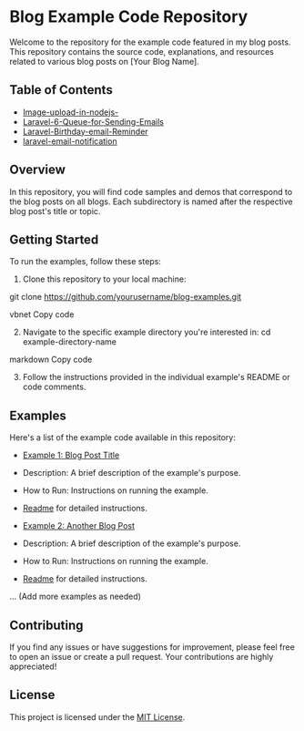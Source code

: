 # Blog Example Code Repository

Welcome to the repository for the example code featured in my blog posts. This repository contains the source code, explanations, and resources related to various blog posts on [Your Blog Name].

## Table of Contents

- [Image-upload-in-nodejs-](#overview)
- [Laravel-6-Queue-for-Sending-Emails](#getting-started)
- [Laravel-Birthday-email-Reminder](#examples)
- [laravel-email-notification](#contributing)

## Overview

In this repository, you will find code samples and demos that correspond to the blog posts on all blogs. Each subdirectory is named after the respective blog post's title or topic.

## Getting Started

To run the examples, follow these steps:

1. Clone this repository to your local machine:

git clone https://github.com/yourusername/blog-examples.git

vbnet
Copy code

2. Navigate to the specific example directory you're interested in:
cd example-directory-name

markdown
Copy code

3. Follow the instructions provided in the individual example's README or code comments.

## Examples

Here's a list of the example code available in this repository:

- [Example 1: Blog Post Title](example-1-directory)
- Description: A brief description of the example's purpose.
- How to Run: Instructions on running the example.
- [Readme](example-1-directory/README.md) for detailed instructions.

- [Example 2: Another Blog Post](example-2-directory)
- Description: A brief description of the example's purpose.
- How to Run: Instructions on running the example.
- [Readme](example-2-directory/README.md) for detailed instructions.

... (Add more examples as needed)

## Contributing

If you find any issues or have suggestions for improvement, please feel free to open an issue or create a pull request. Your contributions are highly appreciated!

## License

This project is licensed under the [MIT License](LICENSE).
